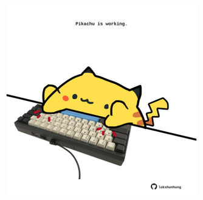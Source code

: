 <!-- built at 09/07/2025, 00:01:39 UTC -->
<p align="center">
  <img width="500" height="500" src="./ReadmeImage.svg">
</p>
